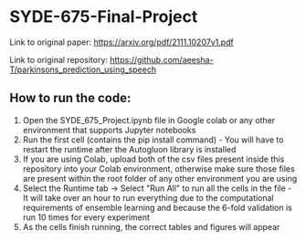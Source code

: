 # SYDE-675-Final-Project

Link to original paper: https://arxiv.org/pdf/2111.10207v1.pdf

Link to original repository: https://github.com/aeesha-T/parkinsons_prediction_using_speech

## How to run the code:
  1. Open the SYDE_675_Project.ipynb file in Google colab or any other environment that supports Jupyter notebooks
  2. Run the first cell (contains the pip install command) - You will have to restart the runtime after the Autogluon library is installed 
  3. If you are using Colab, upload both of the csv files present inside this repository into your Colab environment, otherwise make sure those files are present within the root folder of any other environment you are using
  4. Select the Runtime tab -> Select "Run All" to run all the cells in the file - It will take over an hour to run everything due to the computational requirements of ensemble learning and because the 6-fold validation is run 10 times for every experiment
  5. As the cells finish running, the correct tables and figures will appear 
